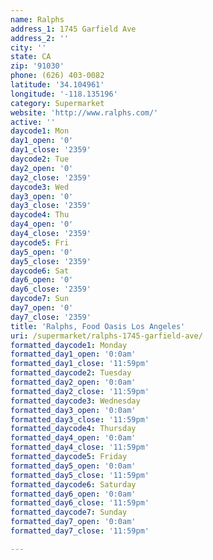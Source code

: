 ```yaml
---
name: Ralphs
address_1: 1745 Garfield Ave
address_2: ''
city: ''
state: CA
zip: '91030'
phone: (626) 403-0082
latitude: '34.104961'
longitude: '-118.135196'
category: Supermarket
website: 'http://www.ralphs.com/'
active: ''
daycode1: Mon
day1_open: '0'
day1_close: '2359'
daycode2: Tue
day2_open: '0'
day2_close: '2359'
daycode3: Wed
day3_open: '0'
day3_close: '2359'
daycode4: Thu
day4_open: '0'
day4_close: '2359'
daycode5: Fri
day5_open: '0'
day5_close: '2359'
daycode6: Sat
day6_open: '0'
day6_close: '2359'
daycode7: Sun
day7_open: '0'
day7_close: '2359'
title: 'Ralphs, Food Oasis Los Angeles'
uri: /supermarket/ralphs-1745-garfield-ave/
formatted_daycode1: Monday
formatted_day1_open: '0:0am'
formatted_day1_close: '11:59pm'
formatted_daycode2: Tuesday
formatted_day2_open: '0:0am'
formatted_day2_close: '11:59pm'
formatted_daycode3: Wednesday
formatted_day3_open: '0:0am'
formatted_day3_close: '11:59pm'
formatted_daycode4: Thursday
formatted_day4_open: '0:0am'
formatted_day4_close: '11:59pm'
formatted_daycode5: Friday
formatted_day5_open: '0:0am'
formatted_day5_close: '11:59pm'
formatted_daycode6: Saturday
formatted_day6_open: '0:0am'
formatted_day6_close: '11:59pm'
formatted_daycode7: Sunday
formatted_day7_open: '0:0am'
formatted_day7_close: '11:59pm'

---
```

